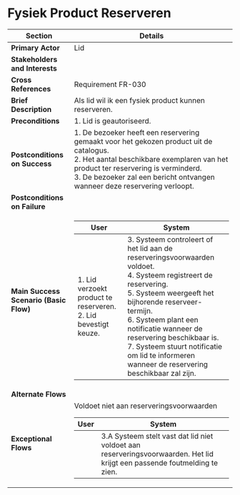 # Fysiek Product Reserveren
<table>
    <thead>
        <tr>
            <th><strong>Section</strong></th>
            <th><strong>Details</strong></th>
        </tr>
    </thead>
    <tbody>
        <tr>
            <td><strong>Primary Actor</strong></td>
            <td>Lid</td>
        </tr>
        <tr>
            <td><strong>Stakeholders and Interests</strong></td>
            <td></td>
        </tr>
        <tr>
            <td><strong>Cross References</strong></td>
            <td>Requirement FR-030</td>
        </tr>
        <tr>
            <td><strong>Brief Description</strong></td>
            <td>Als lid wil ik een fysiek product kunnen reserveren.</td>
        </tr>
        <tr>
            <td><strong>Preconditions</strong></td>
            <td>1. Lid is geautoriseerd.</td>
        </tr>
        <tr>
            <td><strong>Postconditions on Success</strong></td>
            <td>
                1. De bezoeker heeft een reservering gemaakt voor het gekozen product uit de catalogus.<br>
                2. Het aantal beschikbare exemplaren van het product ter reservering is verminderd.<br>
                3. De bezoeker zal een bericht ontvangen wanneer deze reservering verloopt.</td>
        </tr>
        <tr>
            <td><strong>Postconditions on Failure</strong></td>
            <td></td>
        </tr>
        <tr>
            <td><strong>Main Success Scenario (Basic Flow)</strong></td>
            <td>
                <table>
                    <thead>
                        <tr>
                            <th scope="col">User</th>
                            <th scope="col">System</th>
                        </tr>
                    </thead>
                    <tbody>
                        <tr>
                            <td>
                                1. Lid verzoekt product te reserveren.<br>
                                2. Lid bevestigt keuze.<br>
                            </td>
                            <td>
                                3. Systeem controleert of het lid aan de reserveringsvoorwaarden voldoet.<br>
                                4. Systeem registreert de reservering.<br>
                                5. Systeem weergeeft het bijhorende reserveer-termijn.<br>
                                6. Systeem plant een notificatie wanneer de reservering beschikbaar is.<br>
                                7. Systeem stuurt notificatie om lid te informeren wanneer de reservering beschikbaar zal zijn.
                            </td>
                        </tr>
                    </tbody>
                </table>
            </td>
        </tr>
        <tr>
            <td><strong>Alternate Flows</strong></td>
            <td></td>
        </tr>
        <tr>
            <td><strong>Exceptional Flows</strong></td>
            <td>
                <div>Voldoet niet aan reserveringsvoorwaarden</div>           
                <table>
                    <thead>
                        <tr>
                            <th scope="col">User</th>
                            <th scope="col">System</th>
                        </tr>
                    </thead>
                    <tbody> 
                        <tr>
                            <td></td>
                            <td>
                                3.A Systeem stelt vast dat lid niet voldoet aan reserveringsvoorwaarden. Het lid krijgt 
                                een passende foutmelding te zien.
                            </td>
                        </tr>
                    </tbody>
                </table>
            </td>
        </tr>
    </tbody>
</table>


